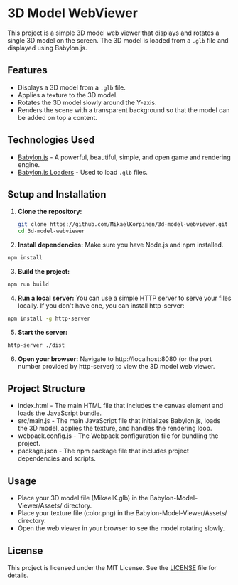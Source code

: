 # 3D Model WebViewer

This project is a simple 3D model web viewer that displays and rotates a single 3D model on the screen. The 3D model is loaded from a `.glb` file and displayed using Babylon.js.

## Features

- Displays a 3D model from a `.glb` file.
- Applies a texture to the 3D model.
- Rotates the 3D model slowly around the Y-axis.
- Renders the scene with a transparent background so that the model can be added on top a content.

## Technologies Used

- [Babylon.js](https://www.babylonjs.com/) - A powerful, beautiful, simple, and open game and rendering engine.
- [Babylon.js Loaders](https://doc.babylonjs.com/divingDeeper/importers/availableImporters) - Used to load `.glb` files.

## Setup and Installation

1. **Clone the repository:**
   ```sh
   git clone https://github.com/MikaelKorpinen/3d-model-webviewer.git
   cd 3d-model-webviewer
   ```
2. **Install dependencies:**
   Make sure you have Node.js and npm installed.

  ```sh
  npm install
  ```
3. **Build the project:**
```sh
npm run build
```
4. **Run a local server:**
You can use a simple HTTP server to serve your files locally. If you don't have one, you can install http-server:
```sh
npm install -g http-server
```
5. **Start the server:**
```sh
http-server ./dist
```
6. **Open your browser:**
Navigate to http://localhost:8080 (or the port number provided by http-server) to view the 3D model web viewer.

## Project Structure
- index.html - The main HTML file that includes the canvas element and loads the JavaScript bundle.
- src/main.js - The main JavaScript file that initializes Babylon.js, loads the 3D model, applies the texture, and handles the rendering loop.
- webpack.config.js - The Webpack configuration file for bundling the project.
- package.json - The npm package file that includes project dependencies and scripts.

## Usage
- Place your 3D model file (MikaelK.glb) in the Babylon-Model-Viewer/Assets/ directory.
- Place your texture file (color.png) in the Babylon-Model-Viewer/Assets/ directory.
- Open the web viewer in your browser to see the model rotating slowly.

## License

This project is licensed under the MIT License. See the [LICENSE](LICENSE) file for details.
